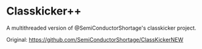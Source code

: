 # Classkicker++
 A multithreaded version of @SemiConductorShortage's classkicker project.

Original: 
https://github.com/SemiConductorShortage/ClassKickerNEW

